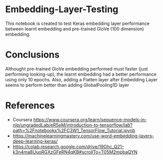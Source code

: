 # Embedding-Layer-Testing
This notebook is created to test Keras embedding layer performance between learnt embedding and pre-trained GloVe (100 dimension) embedding.
# Conclusions
Althought pre-trained GloVe embedding performed must faster (just performing looking-up), the learnt embedding had a better performance using only 10 epochs.
Also, adding a Flatten layer after Embedding Layer seems to perform better than adding GlobalPooling1D layer
# References
- Coursera https://www.coursera.org/learn/sequence-models-in-nlp/ungradedLab/eR5eM/introduction-to-tensorflow/lab?path=%2Fnotebooks%2FC3W1_TensorFlow_Tutorial.ipynb
- https://machinelearningmastery.com/use-word-embedding-layers-deep-learning-keras/
- https://colab.research.google.com/drive/19Ghc_Q21-k3n4ma8UuoRGXzGFeRN4qKB#scrollTo=T05M2mpbaQYN
